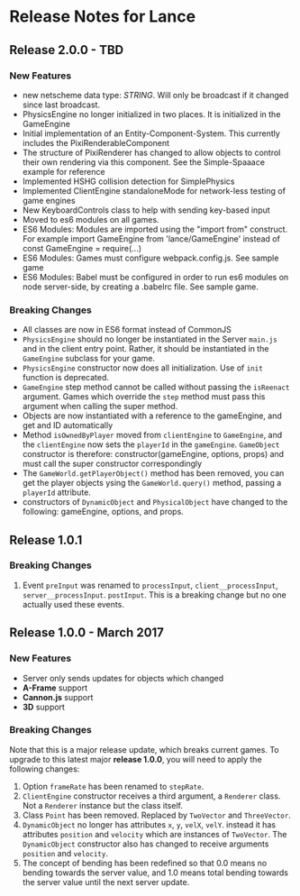 

# Release Notes for Lance

## Release 2.0.0 - TBD

### New Features

* new netscheme data type: *STRING*.  Will only be broadcast if it changed since last broadcast.
* PhysicsEngine no longer initialized in two places.  It is initialized in the GameEngine
* Initial implementation of an Entity-Component-System. This currently includes the PixiRenderableComponent
* The structure of PixiRenderer has changed to allow objects to control their own rendering via this component. See the Simple-Spaaace example for reference
* Implemented HSHG collision detection for SimplePhysics
* Implemented ClientEngine standaloneMode for network-less testing of game engines
* New KeyboardControls class to help with sending key-based input
* Moved to es6 modules on all games.
* ES6 Modules: Modules are imported using the "import from" construct.  For example import GameEngine from 'lance/GameEngine' instead of const GameEngine = require(...)
* ES6 Modules: Games must configure webpack.config.js.  See sample game
* ES6 Modules: Babel must be configured in order to run es6 modules on node server-side, by creating a .babelrc file.  See sample game.

### Breaking Changes

* All classes are now in ES6 format instead of CommonJS
* `PhysicsEngine` should no longer be instantiated in the Server `main.js` and in the client entry point.  Rather, it should be instantiated in the `GameEngine` subclass for your game.
* `PhysicsEngine` constructor now does all initialization. Use of `init` function is deprecated.
* `GameEngine` step method cannot be called without passing the `isReenact` argument.  Games which override the `step` method must pass this argument when calling the super method.
* Objects are now instantiated with a reference to the gameEngine, and get and ID automatically
* Method `isOwnedByPlayer` moved from `clientEngine` to `GameEngine`, and the `clientEngine` now sets the `playerId` in the `gameEngine`. `GameObject` constructor is therefore: constructor(gameEngine, options, props) and must call the super constructor correspondingly
* The `GameWorld.getPlayerObject()` method has been removed, you can get the player objects ysing the `GameWorld.query()` method, passing a `playerId` attribute.
* constructors of `DynamicObject` and `PhysicalObject` have changed to the following: gameEngine, options, and props.

## Release 1.0.1

### Breaking Changes

1. Event `preInput` was renamed to `processInput`, `client__processInput`, `server__processInput`.  `postInput`. This is a breaking change but no one actually used these events.

## Release 1.0.0 - March 2017

### New Features

* Server only sends updates for objects which changed
* **A-Frame** support
* **Cannon.js** support
* **3D** support


### Breaking Changes

Note that this is a major release update, which breaks current
games.  To upgrade to this latest major **release 1.0.0**, you will need
to apply the following changes:

1. Option `frameRate` has been renamed to `stepRate`.
2. `ClientEngine` constructor receives a third argument, a `Renderer` class.  Not a `Renderer` instance but the class itself.
3. Class `Point` has been removed.  Replaced by `TwoVector` and `ThreeVector`.
4. `DynamicObject` no longer has attributes `x`, `y`, `velX`, `velY`.  instead it has attributes `position` and `velocity` which are instances of `TwoVector`.  The `DynamicObject` constructor also has changed to receive arguments `position` and `velocity`.
5. The concept of bending has been redefined so that 0.0 means no bending
towards the server value, and 1.0 means total bending towards the server
value until the next server update.
